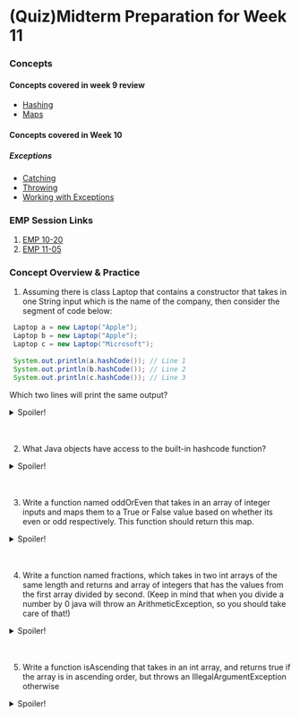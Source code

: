 # (Quiz)Midterm Preparation for Week 11

### Concepts
  ####  Concepts covered in week 9 review
  * [Hashing](https://cs125.cs.illinois.edu/lessons/hashing/#java's-hashcode)
  * [Maps](https://cs125.cs.illinois.edu/lessons/maps/)
  
  #### Concepts covered in Week 10
  ##### Exceptions
   - [Catching](https://cs125.cs.illinois.edu/lessons/catchingexceptions/)
   - [Throwing](https://cs125.cs.illinois.edu/lessons/throwingexceptions/)
   - [Working with Exceptions](https://cs125.cs.illinois.edu/lessons/workingwithexceptions/)
  

### EMP Session Links

1) [EMP 10-20](https://cs199emp.netlify.app/dist/2020-10-29.html)
2) [EMP 11-05](https://cs199emp.netlify.app/dist/2020-11-05.html)


### Concept Overview & Practice

1) Assuming there is class Laptop that contains a constructor that takes in one String input which is the name of the company, then consider the segment of code below: 
  ```Java
   Laptop a = new Laptop("Apple");
   Laptop b = new Laptop("Apple");
   Laptop c = new Laptop("Microsoft");
   
   System.out.println(a.hashCode()); // Line 1
   System.out.println(b.hashCode()); // Line 2
   System.out.println(c.hashCode()); // Line 3
  ```
  Which two lines will print the same output?
  
  <details>
  <summary>Spoiler!</summary>
 
  #### Neither. Since a,b and c are all different instances, they'll all have a unique hashcode!
  
  </details>
  <br></br>
  
  2) What Java objects have access to the built-in hashcode function?
  <details>
   <summary>Spoiler!</summary>
 
   #### All of them!
  
  </details>
  <br></br>
  
  3) Write a function named oddOrEven that takes in an array of integer inputs and maps them to a True or False value based on whether its even or odd respectively. This function should return this map.
  <details>
   <summary>Spoiler!</summary>
 
   ```Java
   public Map<Integer, Boolean> oddOrEven(int[] arr) {
      Map<Integer, Boolean> map = new HashMap<>();
      for (int i : arr) {
         if (i % 2 == 0) {
          map.put(i, true);
         } else {
            map.put(i, false);
         }
      return map;
    }
          
           
   ```
  </details>
  <br></br>
  
  4) Write a function named fractions, which takes in two int arrays of the same length and returns and array of integers that has the values from the first array divided by second. (Keep in mind that when you divide a number by 0 java will throw an ArithmeticException, so you should take care of that!)
   <details>
   <summary>Spoiler!</summary>
 
   ```Java
   public int[] fractions(int[] a, int[] b) {
      assert a != null && a.length != 0 && b != null && b.length != 0;
      int[] output = new int[a.length]; //or b.length
      try {
         for (int i = 0; i < a.length; i++) {
            output[i] = a[i]/b[i];
         }
         return output;
      } catch (ArithmeticException e) {
          System.out.println("Cannot divide by zero!");
      }
      }
                
           
   ```
  </details>
  <br></br>
  
  5) Write a function isAscending that takes in an int array, and returns true if the array is in ascending order, but throws an IllegalArgumentException otherwise
   <details>
   <summary>Spoiler!</summary>
 
   ```Java
   public boolean isAscending(int[] arr) {
      assert arr != null && arr.length != 0;
      for (int i = 0; i < arr.length - 1; i++) {
        if (arr[i] > arr[i+1]){
         throw new IllegalArgumentException("Array is not ascending");
        }
      }
      return true;
    }   
   ```
  </details>
  <br></br>
